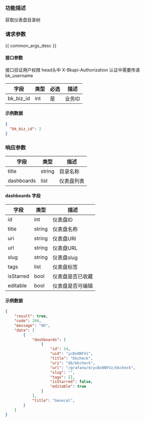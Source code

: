 ### 功能描述

获取仪表盘目录树

### 请求参数

{{ common_args_desc }}

#### 接口参数
接口验证用户权限
head头中 X-Bkapi-Authorization 认证中需要传递 bk_username

| 字段 | 类型   | 必选 | 描述   |
| ---- | ------ | ---- | ------ |
| bk_biz_id | int | 是   | 业务ID |

#### 示例数据

```json
{
  "bk_biz_id": 2
}
```

### 响应参数

| 字段    | 类型   | 描述         |
| ------- | ------ | ------------ |
| title   | string | 目录名称     |
| dashboards | list | 仪表盘列表   |

#### dashboards 字段

| 字段    | 类型   | 描述         |
| ------- | ------ | ------------ |
| id   | int | 仪表盘ID     |
| title   | string | 仪表盘名称     |
| uri   | string | 仪表盘URI     |
| url   | string | 仪表盘URL     |
| slug   | string | 仪表盘slug     |
| tags   | list | 仪表盘标签     |
| isStarred   | bool | 仪表盘是否已收藏     |
| editable   | bool | 仪表盘是否可编辑     |

#### 示例数据

```json
{
    "result": true,
    "code": 200,
    "message": "OK",
    "data": [
        {
            "dashboards": [
                {
                    "id": 54,
                    "uid": "ycBx0NFVz",
                    "title": "bkcheck",
                    "uri": "db/bkcheck",
                    "url": "/grafana/d/ycBx0NFVz/bkcheck",
                    "slug": "",
                    "tags": [],
                    "isStarred": false,
                    "editable": true
                }
            ],
            "title": "General",
        }
    ]
}
```
